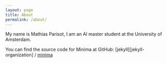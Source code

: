 ```yaml
---
layout: page
title: About
permalink: /about/
---
```


My name is Mathias Parisot, I am an AI master student at the University of Amsterdam.

You can find the source code for Minima at GitHub:
[jekyll][jekyll-organization] /
[minima](https://github.com/jekyll/minima)
